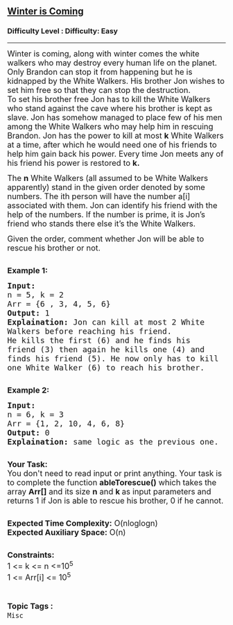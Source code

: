 <h2><a href="https://www.geeksforgeeks.org/problems/winter-is-coming1535/1?page=12&status=unsolved&sortBy=accuracy">Winter is Coming</a></h2><h3>Difficulty Level : Difficulty: Easy</h3><hr><div class="problems_problem_content__Xm_eO"><p><span style="font-size:18px">Winter is coming, along with winter comes the white walkers who may destroy every human life on the planet. Only Brandon can stop it from happening but he is kidnapped by the White Walkers. His brother Jon wishes to set him free so that they can stop the destruction.<br>
To set his brother free Jon has to kill the White Walkers who stand against the cave where his brother is kept as slave. Jon has somehow managed to place few of his men among the White Walkers who may help him in rescuing Brandon. Jon has the power to kill at most <strong>k</strong>&nbsp;White Walkers at a time, after which he would need one of his friends to help him gain back his power. Every time Jon meets any of his friend his power is restored to <strong>k.</strong></span></p>

<p><span style="font-size:18px">The <strong>n</strong>&nbsp;White Walkers (all assumed to be White Walkers apparently) stand in the given order denoted by some numbers. The ith person will have the number a[i] associated with them. Jon can identify his friend with the help of the numbers. If the number is prime, it is Jon’s friend who stands there else it’s the White Walkers.</span></p>

<p><span style="font-size:18px">Given the order, comment whether Jon will be able to rescue his brother or not.</span></p>

<p><br>
<span style="font-size:18px"><strong>Example 1:</strong></span></p>

<pre><span style="font-size:18px"><strong>Input:</strong>
n = 5, k = 2
Arr = {6 , 3, 4, 5, 6}
<strong>Output:</strong> 1
<strong>Explaination:</strong> Jon can kill at most 2 White 
Walkers before reaching his friend. 
He kills the first (6) and he finds his 
friend (3) then again he kills one (4) and 
finds his friend (5). He now only has to kill 
one White Walker (6) to reach his brother.</span></pre>

<p><br>
<span style="font-size:18px"><strong>Example 2:</strong></span></p>

<pre><span style="font-size:18px"><strong>Input:</strong>
n = 6, k = 3
Arr = {1, 2, 10, 4, 6, 8}
<strong>Output:</strong> 0
<strong>Explaination:</strong> same logic as the previous one.</span></pre>

<p><br>
<span style="font-size:18px"><strong>Your Task:</strong><br>
You don't need to read input or print anything. Your task is to complete the function&nbsp;<strong>ableTorescue()</strong>&nbsp;which takes the array <strong>Arr[]</strong> and its size <strong>n</strong>&nbsp;and <strong>k&nbsp;</strong>as input parameters&nbsp;and returns 1&nbsp;if Jon is able to rescue his brother, 0&nbsp;if he cannot.</span></p>

<p><br>
<span style="font-size:18px"><strong>Expected Time Complexity:</strong> O(nloglogn)<br>
<strong>Expected Auxiliary Space:</strong> O(n)</span></p>

<p><br>
<span style="font-size:18px"><strong>Constraints:</strong><br>
1 &lt;= k&nbsp;&lt;= n&nbsp;&lt;=10<sup>5</sup><br>
1 &lt;= Arr[i] &lt;= 10<sup>5</sup></span></p>
</div><br><p><span style=font-size:18px><strong>Topic Tags : </strong><br><code>Misc</code>&nbsp;